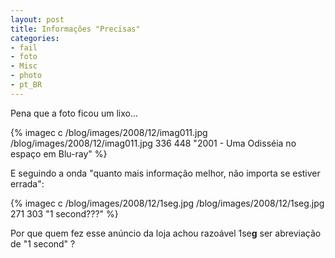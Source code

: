 ```yaml
---
layout: post
title: Informações "Precisas"
categories:
- fail
- foto
- Misc
- photo
- pt_BR
---
```


Pena que a foto ficou um lixo...

{% imagec c /blog/images/2008/12/imag011.jpg /blog/images/2008/12/imag011.jpg 336 448 "2001 - Uma Odisséia no espaço em Blu-ray" %}

E seguindo a onda "quanto mais informação melhor, não importa se estiver errada":

{% imagec c /blog/images/2008/12/1seg.jpg /blog/images/2008/12/1seg.jpg 271 303 "1 second???" %}

Por que quem fez esse anúncio da loja achou razoável 1se**g** ser abreviação de "1 second" ?
